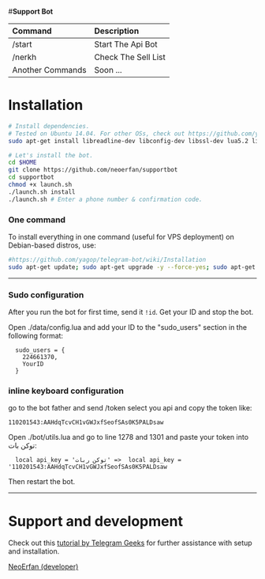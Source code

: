 #<b>Support Bot</b>


| Command | Description |
|:--------|:------------|
| /start | Start The Api Bot |
| /nerkh | Check The Sell List |
|Another Commands | Soon ... |

# Installation

```sh
# Install dependencies.
# Tested on Ubuntu 14.04. For other OSs, check out https://github.com/yagop/telegram-bot/wiki/Installation
sudo apt-get install libreadline-dev libconfig-dev libssl-dev lua5.2 liblua5.2-dev lua-socket lua-sec lua-expat libevent-dev make unzip git redis-server autoconf g++ libjansson-dev libpython-dev expat libexpat1-dev

# Let's install the bot.
cd $HOME
git clone https://github.com/neoerfan/supportbot
cd supportbot
chmod +x launch.sh
./launch.sh install
./launch.sh # Enter a phone number & confirmation code.
```
### One command
To install everything in one command (useful for VPS deployment) on Debian-based distros, use:
```sh
#https://github.com/yagop/telegram-bot/wiki/Installation
sudo apt-get update; sudo apt-get upgrade -y --force-yes; sudo apt-get dist-upgrade -y --force-yes; sudo apt-get install libreadline-dev libconfig-dev libssl-dev lua5.2 liblua5.2-dev lua-socket lua-sec lua-expat libevent-dev libjansson* libpython-dev make unzip git redis-server g++ autoconf -y --force-yes && git clone https://github.com/hafez16/Tmega-shield.git && cd mega-shield && chmod +x launch.sh && ./launch.sh install && ./launch.sh
```

* * *

### Sudo configuration

After you run the bot for first time, send it `!id`. Get your ID and stop the bot.

Open ./data/config.lua and add your ID to the "sudo_users" section in the following format:
```
  sudo_users = {
    224661370,
    YourID
  }
```
### inline keyboard configuration

go to the bot father and send /token select you api and copy the token like:

<code>110201543:AAHdqTcvCH1vGWJxfSeofSAs0K5PALDsaw</code>

Open ./bot/utils.lua and go to line 1278 and 1301 and paste your token into توکن بات:
```
  local api_key = 'توکن ربات' =>  local api_key = '110201543:AAHdqTcvCH1vGWJxfSeofSAs0K5PALDsaw
```

Then restart the bot.

* * *

# Support and development

Check out this [tutorial by Telegram Geeks](http://telegramgeeks.com/2016/01/teleseed-tutorial/) for further assistance with setup and installation.

[NeoErfan (developer)](https://telegram.me/N_E_0)
